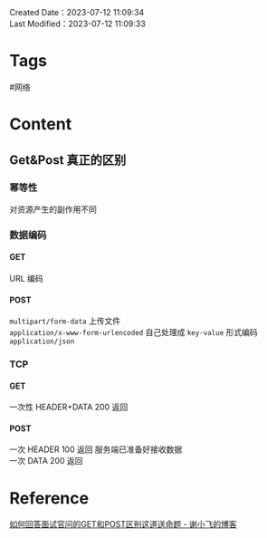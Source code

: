 Created Date：2023-07-12 11:09:34  
Last Modified：2023-07-12 11:09:33

# Tags

#网络

# Content

## Get&Post 真正的区别

### 幂等性

对资源产生的副作用不同

### 数据编码

#### GET

URL 编码

#### POST

`multipart/form-data` 上传文件  
`application/x-www-form-urlencoded` 自己处理成 `key-value` 形式编码  
`application/json`

### TCP

#### GET

一次性 HEADER+DATA 200 返回

#### POST

一次 HEADER 100 返回 服务端已准备好接收数据  
一次 DATA 200 返回

# Reference

[如何回答面试官问的GET和POST区别这道送命题 - 谢小飞的博客](https://xieyufei.com/2020/06/12/Diff-Get-Post.html)
